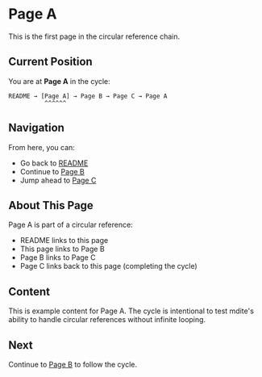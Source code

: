 # Page A

This is the first page in the circular reference chain.

## Current Position

You are at **Page A** in the cycle:

```
README → [Page A] → Page B → Page C → Page A
          ^^^^^^
```

## Navigation

From here, you can:
- Go back to [README](./README.md)
- Continue to [Page B](./page-b.md)
- Jump ahead to [Page C](./page-c.md)

## About This Page

Page A is part of a circular reference:
- README links to this page
- This page links to Page B
- Page B links to Page C
- Page C links back to this page (completing the cycle)

## Content

This is example content for Page A. The cycle is intentional to test mdite's ability to handle circular references without infinite looping.

## Next

Continue to [Page B](./page-b.md) to follow the cycle.
